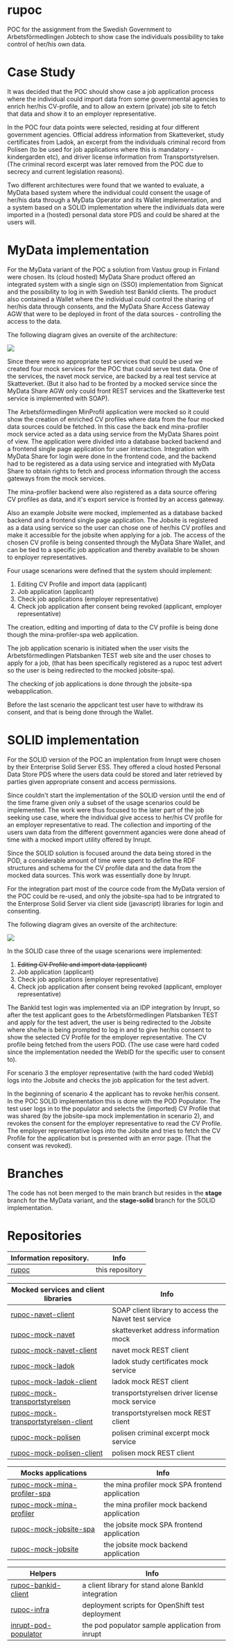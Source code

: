 # rupoc
POC for the assignment from the Swedish Government to Arbetsförmedlingen Jobtech to show case the individuals possibility to take control of her/his own data.

# Case Study
It was decided that the POC should show case a job application process where the individual could import data from some governmental agencies to enrich her/his CV-profile, and to allow an extern (private) job site to fetch that data and show it to an employer representative.

In the POC four data points were selected, residing at four different government agencies. Official address information from Skatteverket, study certificates from Ladok, an excerpt from the individuals criminal record from Polisen (to be used for job applications where this is mandatory - kindergarden etc), and driver license information from Transportstyrelsen. (The criminal record excerpt was later removed from the POC due to secrecy and current legislation reasons).

Two different architectures were found that we wanted to evaluate, a MyData based system where the individual could consent the usage of her/his data through a MyData Operator and its Wallet implementation, and a system based on a SOLID implementation where the individuals data were imported in a (hosted) personal data store PDS and could be shared at the users will.

# MyData implementation
For the MyData variant of the POC a solution from Vastuu group in Finland were chosen. Its (cloud hosted) MyData Share product offered an integrated system with a single sign on (SSO) implementation from Signicat and the possibility to log in with Swedish test BankId clients. The product also contained a Wallet where the individual could control the sharing of her/his data through consents, and the MyData Share Access Gateway AGW that were to be deployed in front of the data sources - controlling the access to the data.

The following diagram gives an oversite of the architecture:

![](MyData.svg)

Since there were no appropriate test services that could be used we created four mock services for the POC that could serve test data. One of the services, the navet mock service, are backed by a real test service at Skatteverket. (But it also had to be fronted by a mocked service since the MyData Share AGW only could front REST services and the Skatteverke test service is implemented with SOAP).

The Arbetsförmedlingen MinProfil application were mocked so it could show the creation of enriched CV profiles where data from the four mocked data sources could be fetched. In this case the back end mina-profiler mock service acted as a data using service from the MyData Shares point of view. The application were divided into a database backed backend and a frontend single page application for user interaction. Integration with MyData Share for login were done in the frontend code, and the backend had to be registered as a data using service and integratied with MyData Share to obtain rights to fetch and process information through the access gateways from the mock services.

The mina-profiler backend were also registered as a data source offering CV profiles as data, and it's export service is fronted by an access gateway.

Also an example Jobsite were mocked, implemented as a database backed backend and a frontend single page application. The Jobsite is registered as a data using service so the user can chose one of her/his CV profiles and make it accessible for the jobsite when applying for a job. The access of the chosen CV profile is being consented through the MyData Share Wallet, and can be tied to a specific job application and thereby available to be shown to enployer representatives.

Four usage scenarions were defined that the system should implement:
1. Editing CV Profile and import data (applicant)
2. Job application (applicant)
3. Check job applications (employer representative)
4. Check job application after consent being revoked (applicant, employer representative)

The creation, editing and importing of data to the CV profile is being done though the mina-profiler-spa web application.

The job application scenario is initiated when the user visits the Arbetsförmedlingen Platsbanken TEST web site and the user choses to apply for a job, (that has been specifically registered as a rupoc test advert so the user is being redirected to the mocked jobsite-spa).

The checking of job applications is done through the jobsite-spa webapplication.

Before the last scenario the appclicant test user have to withdraw its consent, and that is being done through the Wallet.

# SOLID implementation
For the SOLID version of the POC an implentation from Inrupt were chosen by their Enterprise Solid Server ESS. They offered a cloud hosted Personal Data Store PDS where the users data could be stored and later retrieved by parties given appropriate consent and access permissions.

Since couldn't start the implementation of the SOLID version until the end of the time frame given only a subset of the usage scenarios could be implemented. The work were thus focused to the later part of the job seeking use case, where the individual give access to her/his CV profile for an employer representative to read. The collection and importing of the users uwn data from the different government agancies were done ahead of time with a mocked import utility offered by Inrupt.

Since the SOLID solution is focused around the data being stored in the POD, a considerable amount of time were spent to define the RDF structures and schema for the CV profile data and the data from the mocked data sources. This work was essentially done by Inrupt.

For the integration part most of the cource code from the MyData version of the POC could be re-used, and only the jobsite-spa had to be intrgrated to the Enterprose Solid Server via client side (javascript) libraries for login and consenting.

The following diagram gives an oversite of the architecture:

![](Solid.svg)

In the SOLID case three of the usage scenarions were implemented:
1. ~~Editing CV Profile and import data (applicant)~~
2. Job application (applicant)
3. Check job applications (employer representative)
4. Check job application after consent being revoked (applicant, employer representative)

The BankId test login was implemented via an IDP integration by Inrupt, so after the test applicant goes to the Arbetsförmedlingen Platsbanken TEST and apply for the test advert, the user is being redirected to the Jobsite where she/he is being prompted to log in and to give her/his consent to show the selected CV Profile for the employer representative. The CV profile being fetched from the users POD. (The use case were hard coded since the implementation needed the WebID for the specific user to consent to).

For scenario 3 the employer representative (with the hard coded WebId) logs into the Jobsite and checks the job application for the test advert.

In the beginning of scenario 4 the applicant has to revoke her/his consent. In the POC SOLID implementation this is done with the POD Populator. The test user logs in to the populator and selects the (imported) CV Profile that was shared (by the jobsite-spa mock implementation in scenario 2), and revokes the consent for the employer representative to read the CV Profile. The employer representative logs into the Jobsite and tries to fetch the CV Profile for the application but is presented with an error page. (That the consent was revoked).

# Branches
The code has not been merged to the main branch but resides in the **stage** branch for the MyData variant, and the **stage-solid** branch for the SOLID implementation.


# Repositories
| Information repository.                                                                              | Info                                                 |
| ---------------------------------------------------------------------------------------------------- | ---------------------------------------------------- |
| [rupoc](https://github.com/individdata/rupoc)                                                        | this repository                                      |

| Mocked services and client libraries                                                                 | Info                                                 |
| ---------------------------------------------------------------------------------------------------- | ---------------------------------------------------- |
| [rupoc-navet-client](https://github.com/individdata/rupoc-navet-client)                              | SOAP client library to access the Navet test service |
| [rupoc-mock-navet](https://github.com/individdata/rupoc-mock-navet)                                  | skatteverket address information mock                |
| [rupoc-mock-navet-client](https://github.com/individdata/rupoc-ladok-client)                         | navet mock REST client                               |
| [rupoc-mock-ladok](https://github.com/individdata/rupoc-mock-ladok)                                  | ladok study certificates mock service                |
| [rupoc-mock-ladok-client](https://github.com/individdata/rupoc-ladok-client)                         | ladok mock REST client                               |
| [rupoc-mock-transportstyrelsen](https://github.com/individdata/rupoc-mock-transportstyrelsen)        | transportstyrelsen driver license mock service       | 
| [rupoc-mock-transportstyrelsen-client](https://github.com/individdata/rupoc-mock-transportstyrelsen-client)| transportstyrelsen mock REST client            | 
| [rupoc-mock-polisen](https://github.com/individdata/rupoc-mock-polisen)                              | polisen criminal excerpt mock service                |
| [rupoc-mock-polisen-client](https://github.com/individdata/rupoc-mock-polisen-client)                | polisen mock REST client                             |

| Mocks applications                                                                                   | Info                                                 |
| ---------------------------------------------------------------------------------------------------- | ---------------------------------------------------- |
| [rupoc-mock-mina-profiler-spa](https://github.com/individdata/rupoc-mock-mina-profiler-spa)          | the mina profiler mock SPA frontend application      |
| [rupoc-mock-mina-profiler](https://github.com/individdata/rupoc-mock-mina-profiler)                  | the mina profiler mock backend application           |
| [rupoc-mock-jobsite-spa](https://github.com/individdata/rupoc-mock-mina-profiler-spa)                | the jobsite mock SPA frontend application            |
| [rupoc-mock-jobsite](https://github.com/individdata/rupoc-mock-jobsite)                              | the jobsite mock backend application                 |


| Helpers                                                                                              | Info                                                 |
| ---------------------------------------------------------------------------------------------------- | ---------------------------------------------------- |
| [rupoc-bankid-client](https://github.com/individdata/rupoc-bankid-client)                            | a client library for stand alone BankId integration  |
| [rupoc-infra](https://github.com/individdata/rupoc-infra)                                            | deployment scripts for OpenShift test deployment     |
| [inrupt-pod-populator](https://github.com/individdata/inrupt-pod-populator)                          | the pod populator sample application from inrupt     |
